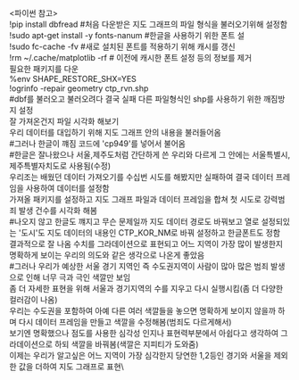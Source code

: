 <파이썬 참고>\
!pip install dbfread #처음 다운받은 지도 그래프의 파일 형식을 불러오기위해 설정함\
!sudo apt-get install -y fonts-nanum #한글을 사용하기 위한 폰트 설\
!sudo fc-cache -fv #새로 설치된 폰트를 적용하기 위해 캐시를 갱신\
!rm ~/.cache/matplotlib -rf # 이전에 캐시한 폰트 설정 등의 정보를 제거\
필요한 패키지를 다운\
%env SHAPE_RESTORE_SHX=YES\
!ogrinfo -repair geometry ctp_rvn.shp \
#dbf를 불러오고 불러오려다 결국 실패 다른 파일형식인 shp를 사용하기 위한 깨짐방지 설정 \
잘 가져온건지 파일 시각화 해보기\
우리 데이터를 대입하기 위해 지도 그래프 안의 내용을 불러들어옴\
#그러나 한글이 꺠짐 코드에 'cp949'를 넣어서 불어옴\
#한글은 잘나왔으나 서울,제주도처럼 간단하게 쓴 우리와 다르게 그 안에는 서울특별시,제주특별자치도로 사용됨(수정)\
우리조는 배웠던 데이터 가져오기를 수십번 시도를 해봤지만 실패하여 결국 데이터 프레임을 사용하여 데이터를 설정함\
가져올 패키지를 설정하고 지도 그래프 파일과 데이터 프레임을 합쳐 첫 시도로 강력범죄 발생 건수를 시각화 해봄\
#나오지 않고 한글도 꺠지고 무슨 문제일까 지도 데이터 경로도 바꿔보고 열로 설정되있는 '도시'도 지도 데이터의 내용인 CTP_KOR_NM로 바꿔 설정하고 한글폰트도 정함\
결과적으로 잘 나옴 수치를 그라데이션으로 표현되고 어느 지역이 가장 많이 발생한지 명확하게 보이는 우리의 의도와 같은 생각으로 나온게 좋았음\
#그러나 우리가 예상한 서울 경기 지역인 즉 수도권지역이 사람이 많아 많은 범죄 발생으로 인해 너무 극과 극인 색깔만 보임\
좀 더 자세한 표현을 위해 서울과 경기지역의 수를 지우고 다시 실행시킴(좀 더 다양한 컬러감이 나옴)\
우리는 수도권을 포함하여 아예 다른 여러 색깔들을 놓으면 명확하게 보이지 않을까 하며 다시 데이터 프레임을 만들고 색깔을 수정해봄(범죄도 다르게해서)\
보기엔 명확했으나 점도를 사용한 심각성 인지나 표현력부분에서 아쉽다고 생각하여 그라데이션으로 하되 색깔을 바꿔봄(색깔은 지피티가 도와줌)\
이제는 우리가 알고싶은 어느 지역이 가장 심각한지 당연한 1,2등인 경기와 서울을 제외한 값을 더하여 지도 그래프로 표현\
